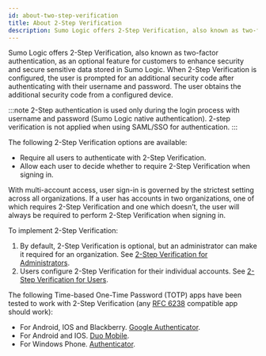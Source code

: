 ```yaml
---
id: about-two-step-verification
title: About 2-Step Verification
description: Sumo Logic offers 2-Step Verification, also known as two-factor authentication, as an optional feature for customers to enhance security and secure sensitive data stored in Sumo Logic.
---
```


Sumo Logic offers 2-Step Verification, also known as two-factor authentication, as an optional feature for customers to enhance security and secure sensitive data stored in Sumo Logic. When 2-Step Verification is configured, the user is prompted for an additional security code after authenticating with their username and password. The user obtains the additional security code from a configured device.

:::note
2-Step authentication is used only during the login process with username and password (Sumo Logic native authentication). 2-step verification is not applied when using SAML/SSO for authentication.
:::

The following 2-Step Verification options are available:

* Require all users to authenticate with 2-Step Verification.
* Allow each user to decide whether to require 2-Step Verification when signing in.

With multi-account access, user sign-in is governed by the strictest setting across all organizations. If a user has accounts in two organizations, one of which requires 2-Step Verification and one which doesn’t, the user will always be required to perform 2-Step Verification when signing in.

To implement 2-Step Verification: 

1. By default, 2-Step Verification is optional, but an administrator can make it required for an organization. See [2-Step Verification for Administrators](2-step-verification-admins.md).
1. Users configure 2-Step Verification for their individual accounts. See [2-Step Verification for Users](2-step-verification-users.md).

The following Time-based One-Time Password (TOTP) apps have been tested to work with 2-Step Verification (any [RFC 6238](https://tools.ietf.org/html/rfc6238) compatible app should work):

* For Android, IOS and Blackberry. [Google Authenticator](https://support.google.com/accounts/answer/1066447?hl=en).
* For Android and IOS. [Duo Mobile](https://duo.com/product/trusted-users/two-factor-authentication/duo-mobile).
* For Windows Phone. [Authenticator](https://www.microsoft.com/en-us/store/p/authenticator/9wzdncrfj3rj).
